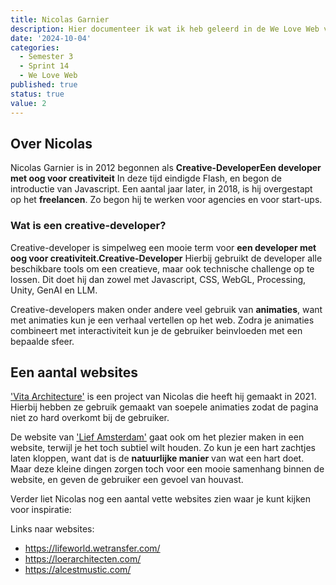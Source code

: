 ```yaml
---
title: Nicolas Garnier
description: Hier documenteer ik wat ik heb geleerd in de We Love Web van Nicolas Garnier.
date: '2024-10-04'
categories:
  - Semester 3
  - Sprint 14
  - We Love Web
published: true
status: true
value: 2
---
```


## Over Nicolas
Nicolas Garnier is in 2012 begonnen als <strong tabindex="0">Creative-Developer<span>Een developer met oog voor creativiteit</span></strong> In deze tijd eindigde Flash, en begon de introductie van Javascript. Een aantal jaar later, in 2018, is hij overgestapt op het **freelancen**. Zo begon hij te werken voor agencies en voor start-ups.

### Wat is een creative-developer?
Creative-developer is simpelweg een mooie term voor <strong tabindex="0">een developer met oog voor creativiteit.<span>Creative-Developer</span></strong> Hierbij gebruikt de developer alle beschikbare tools om een creatieve, maar ook technische challenge op te lossen. Dit doet hij dan zowel met Javascript, CSS, WebGL, Processing, Unity, GenAI en LLM. 

Creative-developers maken onder andere veel gebruik van **animaties**, want met animaties kun je een verhaal vertellen op het web. Zodra je animaties combineert met interactiviteit kun je de gebruiker beinvloeden met een bepaalde sfeer.

## Een aantal websites
['Vita Architecture'](https://vitaarchitecture.com/) is een project van Nicolas die heeft hij gemaakt in 2021. Hierbij hebben ze gebruik gemaakt van soepele animaties zodat
de pagina niet zo hard overkomt bij de gebruiker.

De website van ['Lief Amsterdam'](https://liefamsterdam.nl/) gaat ook om het plezier maken in een website, terwijl je het toch subtiel wilt houden. Zo kun je
een hart zachtjes laten kloppen, want dat is de **natuurlijke manier** van wat een hart doet. Maar deze kleine 
dingen zorgen toch voor een mooie samenhang binnen de website, en geven de gebruiker een gevoel van houvast.

Verder liet Nicolas nog een aantal vette websites zien waar je kunt kijken voor inspiratie:

Links naar websites:
- https://lifeworld.wetransfer.com/ <br>
- https://loerarchitecten.com/ <br>
- https://alcestmustic.com/ 